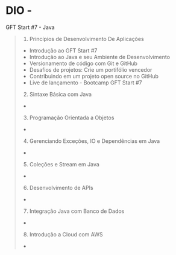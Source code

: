 # DIO - 
GFT Start #7 - Java

> 1. Princípios de Desenvolvimento De Aplicações
> 
> - Introdução ao GFT Start #7
> - Introdução ao Java e seu Ambiente de Desenvolvimento
> - Versionamento de código com Git e GitHub
> - Desafios de projetos: Crie um portifólio vencedor
> - Contribuindo em um projeto open source no GitHub
> - Live de lançamento - Bootcamp GFT Start #7
> 
> 2. Sintaxe Básica com Java
> 
> - 
> 
> 3. Programação Orientada a Objetos
> 
> - 
> 
> 4. Gerenciando Exceções, IO e Dependências em Java
> 
> - 
> 
> 5. Coleções e Stream em Java
> 
> - 
> 
> 6. Desenvolvimento de APIs
> 
> - 
> 
> 7. Integração Java com Banco de Dados
> 
> - 
> 
> 8. Introdução a Cloud com AWS
> 
> - 
> 